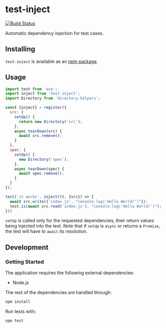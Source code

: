 # test-inject
[![Build Status](https://travis-ci.org/vinsonchuong/test-inject.svg?branch=master)](https://travis-ci.org/vinsonchuong/test-inject)

Automatic dependency injection for test cases.

## Installing
`test-inject` is available as an
[npm package](https://www.npmjs.com/package/test-inject).

## Usage
```js
import test from 'ava';
import inject from 'test-inject';
import Directory from 'directory-helpers';

const {inject} = register({
  src: {
    setUp() {
      return new Directory('src');
    },
    async tearDown(src) {
      await src.remove();
    }
  },
  spec: {
    setUp() {
      new Directory('spec');
    },
    async tearDown(spec) {
      await spec.remove();
    }
  }
});

test('it works', inject((t, {src}) => {
  await src.write({'index.js', "console.log('Hello World!')"});
  test.is(await src.read('index.js'), "console.log('Hello World!')");
}))
```

`setUp` is called only for the requested dependencies, their return values
being injected into the test. Note that if `setUp` is `async` or returns a
`Promise`, the test will have to `await` its resolution.

## Development
### Getting Started
The application requires the following external dependencies:
* Node.js

The rest of the dependencies are handled through:
```bash
npm install
```

Run tests with:
```bash
npm test
```
